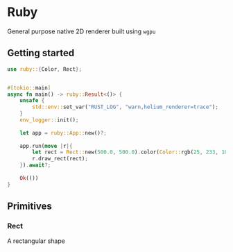 # Ruby

General purpose native 2D renderer built using `wgpu`

## Getting started
```rust
use ruby::{Color, Rect};


#[tokio::main]
async fn main() -> ruby::Result<()> {
    unsafe {
        std::env::set_var("RUST_LOG", "warn,helium_renderer=trace");
    }
    env_logger::init();
    
    let app = ruby::App::new()?;
    
    app.run(move |r|{
        let rect = Rect::new(500.0, 500.0).color(Color::rgb(25, 233, 102));
        r.draw_rect(rect);
    }).await?;
    
    Ok(())
}

```

## Primitives

### Rect

A rectangular shape